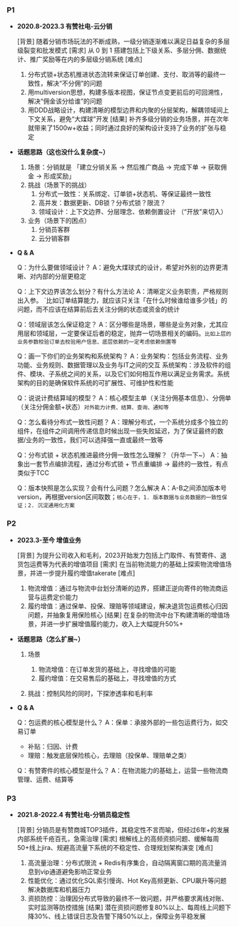 
###  P1

-  **2020.8-2023.3  有赞社电-云分销**

	[背景] 随着分销市场玩法的不断成熟，一级分销逐渐难以满足日益复杂的多层级裂变和批发模式
	[需求] 从 0 到 1 搭建包括上下级关系、多层分佣、数据统计、推广奖励等在内的多层级分销系统
	[难点] 
	1. 分布式锁+状态机推进状态流转来保证订单创建、支付、取消等的最终一致性，解决“不分佣”的问题
	2. 用multiversion思想，构建多版本视图，保证节点变更前后的可回溯性，解决“佣金该分给谁”的问题
	3. 用DDD战略设计，构建清晰的模型边界和内聚的分层架构，解耦领域间上下文关系，避免“大煤球”开发
	[结果] 补齐多级分销的业务场景，并在次年就带来了1500w+收益；同时通过良好的架构设计支持了业务的扩张与稳定


-  **话题思路（这也没什么复杂度~）**

	1.  场景：分销就是 「建立分销关系 -> 然后推广商品 -> 完成下单 -> 获取佣金 -> 形成奖励」
	2.  挑战（场景下的挑战）
		1.  分布式一致性：关系绑定、订单锁+状态机、等保证最终一致性
		2.  高并发：数据更新、DB锁？分布式锁？限流？
		3.  领域设计：上下文边界、分层理念、依赖倒置设计 （“开放”来切入）
	3.  业务（场景下的困点）
		1.  分销员客群
		2.  云分销客群

-  **Q & A**

	Q：为什么要做领域设计？
	A：避免大煤球式的设计，希望对外别的边界更清晰、对内部的分层更稳定
	
	
	Q：上下文边界该怎么划分？有什么方法论
	A：清晰定义业务职责，严格规则出入参。 `比如订单结算能力，就应该只关注「在什么时候谁给谁多少钱」的问题，而不应该在结算前后去关注分佣的状态或资金的统计
	
	
	Q：领域层该怎么保证稳定？
	A：区分哪些是场景，哪些是业务对象，尤其应用层和领域层，一定要保证后者的稳定，抛弃一切场景相关的编码。`比如上层的业务参数校验订单去校验用户信息、底层依赖的一定考虑依赖倒置等`
	
	
	Q：画一下你们的业务架构和系统架构？
	A：业务架构：包括业务流程、业务功能、业务规则、数据管理以及业务与IT之间的交互
	   系统架构：涉及软件的组件、模块、子系统之间的关系，以及它们如何相互作用以满足业务需求。系统架构的目的是确保软件系统的可扩展性、可维护性和性能
	
	
	Q：说说计费结算域的模型？
	A：核心模型主单（关注分佣基本信息）、分佣单（关注分佣金额+状态）`对外能力计费、结算、查询、通知等`
	
	
	Q：怎么看待分布式一致性问题？
	A：理解分布式，一个系统分成多个独立的组件，在组件之间调用传递信息时候出现一些失败延迟，为了保证最终的数据/业务的一致性，我们可以选择强一直或最终一致等
	
	
	Q：分布式锁 + 状态机推进最终分佣一致性怎么理解？（升华一下~）
	A：抽象出一套节点编排流程，通过分布式锁 + 节点重编排 -> 最终的一致性，有点类似于TCC
	
	
	Q：版本快照是怎么实现？会有什么问题？怎么解决
	A：A-B之间添加版本号version，再根据version区间取数；`核心在于，1. 版本数据与业务数据的一致性保证；2. 沉淀通用化方案`
	

### P2

-  **2023.3-至今  增值业务**
  
	[背景] 为提升公司收入和毛利，2023开始发力包括上门取件、有赞寄件、退货包运费等为代表的增值项目
	[需求] 在当前物流能力的基础上探索物流增值场景，并进一步提升履约增值takerate
	[难点] 
	1. 物流增值：通过与物流中台划分清晰的边界，搭建正逆向寄件的物流商运营与运费定价能力
	2. 履约增值：通过保单、投保、理赔等领域建设，解决退货包运费核心归因问题，并抽象复用保险核心
	[结果] 在复杂的物流中台下构建清晰的增值场景，并进一步扩展增值履约能力，收入上大幅提升50%+


-  **话题思路（怎么扩展~）**

	1.  场景
		1.  物流增值：在订单发货的基础上，寻找增值的可能
		2.  履约增值：在交易售后的基础上，寻找增值的方式
		   
	2.  挑战：控制风险的同时，下探渗透率和毛利率


-  **Q & A**

	Q：包运费的核心模型是什么？
	A：保单：承接外部的一些包运费行为，如交易订单
	 - 补贴：归因、计费
	 - 理赔：触发底层保险核心，去理赔（投保单、理赔单之类）
	   
	Q：有赞寄件的核心模型是什么？
	A：在物流能力的基础上，运营一些物流商管理、运费、结算等


###  P3

-  **2021.8-2022.4  有赞社电-分销员稳定性**

	[背景] 分销员是有赞商城TOP3插件，其稳定性不言而喻，但经过6年+的发展内部系统千疮百孔，急需治理
	[需求] 根解线上的高频资损问题、缓解每周50+线上jira、规避高流量下系统的不稳定性、合理规划架构演变
	[难点] 
	1. 高流量治理：分布式限流 + Redis有序集合，自动隔离窗口期的高流量消息到vip通道避免影响正常业务
	2. 性能优化：通过优化SQL索引慢询、Hot Key高频更新、CPU飙升等问题解决数据库和机器压力
	3. 资损防控：治理因分布式导致的最终不一致问题，并严格要求离线对账、实时监测等防控措施
	[结果] 潜在资损问题修复80%以上、每周线上问题下降30%、线上错误日志及告警下降50%以上，保障业务平稳发展




